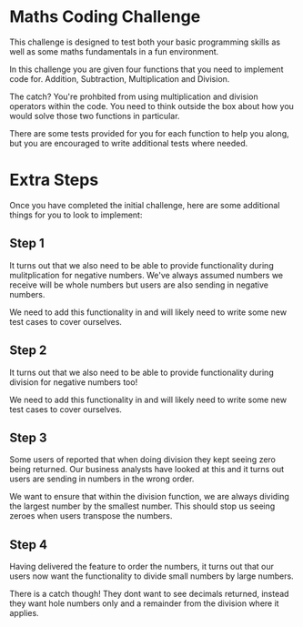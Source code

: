 # Maths Coding Challenge
This challenge is designed to test both your basic programming skills as well as some maths fundamentals in a fun environment.

In this challenge you are given four functions that you need to implement code for. Addition, Subtraction, Multiplication and Division.

The catch? You're prohbited from using multiplication and division operators within the code. You need to think outside the box about how you would solve those two functions in particular.

There are some tests provided for you for each function to help you along, but you are encouraged to write additional tests where needed.

# Extra Steps
Once you have completed the initial challenge, here are some additional things for you to look to implement:

## Step 1
It turns out that we also need to be able to provide functionality during mulitplication for negative numbers. We've always assumed numbers we receive will be whole numbers but users are also sending in negative numbers.

We need to add this functionality in and will likely need to write some new test cases to cover ourselves.

## Step 2
It turns out that we also need to be able to provide functionality during division for negative numbers too!

We need to add this functionality in and will likely need to write some new test cases to cover ourselves.

## Step 3
Some users of reported that when doing division they kept seeing zero being returned. Our business analysts have looked at this and it turns out users are sending in numbers in the wrong order.

We want to ensure that within the division function, we are always dividing the largest number by the smallest number. This should stop us seeing zeroes when users transpose the numbers.

## Step 4
Having delivered the feature to order the numbers, it turns out that our users now want the functionality to divide small numbers by large numbers. 

There is a catch though! They dont want to see decimals returned, instead they want hole numbers only and a remainder from the division where it applies.
